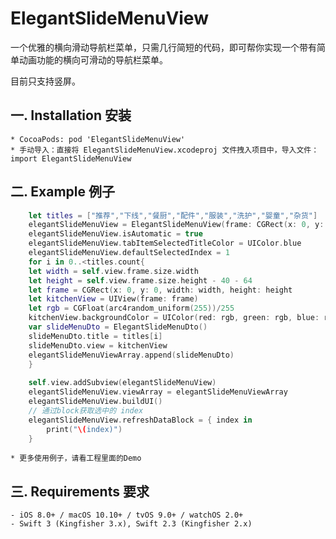 # ElegantSlideMenuView
一个优雅的横向滑动导航栏菜单，只需几行简短的代码，即可帮你实现一个带有简单动画功能的横向可滑动的导航栏菜单。

目前只支持竖屏。


## 一. Installation 安装
    * CocoaPods: pod 'ElegantSlideMenuView'
    * 手动导入：直接将 ElegantSlideMenuView.xcodeproj 文件拽入项目中，导入文件：import ElegantSlideMenuView

## 二. Example 例子
```swift
    let titles = ["推荐","下线","餐厨","配件","服装","洗护","婴童","杂货"]
    elegantSlideMenuView = ElegantSlideMenuView(frame: CGRect(x: 0, y: 64, width: self.view.frame.size.width, height: self.view.frame.size.height))
    elegantSlideMenuView.isAutomatic = true
    elegantSlideMenuView.tabItemSelectedTitleColor = UIColor.blue
    elegantSlideMenuView.defaultSelectedIndex = 1
    for i in 0..<titles.count{
    let width = self.view.frame.size.width
    let height = self.view.frame.size.height - 40 - 64
    let frame = CGRect(x: 0, y: 0, width: width, height: height
    let kitchenView = UIView(frame: frame)
    let rgb = CGFloat(arc4random_uniform(255))/255
    kitchenView.backgroundColor = UIColor(red: rgb, green: rgb, blue: rgb, alpha: 1)
    var slideMenuDto = ElegantSlideMenuDto()
    slideMenuDto.title = titles[i]
    slideMenuDto.view = kitchenView
    elegantSlideMenuViewArray.append(slideMenuDto)
    }
    
    self.view.addSubview(elegantSlideMenuView)
    elegantSlideMenuView.viewArray = elegantSlideMenuViewArray
    elegantSlideMenuView.buildUI()
    // 通过block获取选中的 index 
    elegantSlideMenuView.refreshDataBlock = { index in
        print("\(index)")
    }
```
    * 更多使用例子，请看工程里面的Demo
## 三. Requirements 要求
    - iOS 8.0+ / macOS 10.10+ / tvOS 9.0+ / watchOS 2.0+
    - Swift 3 (Kingfisher 3.x), Swift 2.3 (Kingfisher 2.x)

